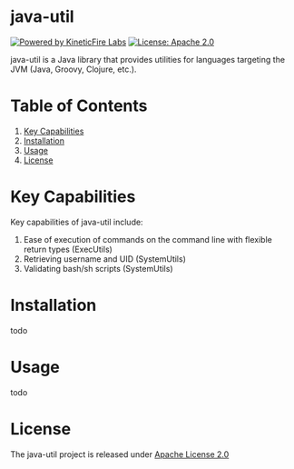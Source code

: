 # java-util
[![Powered by KineticFire Labs](https://img.shields.io/badge/Powered_by-KineticFire_Labs-CDA519?link=https%3A%2F%2Flabs.kineticfire.com%2F)](https://labs.kineticfire.com)
[![License: Apache 2.0](https://img.shields.io/badge/License-Apache_2.0-blue.svg)](https://opensource.org/licenses/Apache-2.0)
<p></p>
java-util is a Java library that provides utilities for languages targeting the JVM (Java, Groovy, Clojure, etc.).


# Table of Contents
1. [Key Capabilities](#key-capabilities)
2. [Installation](#installation)
3. [Usage](#usage)
4. [License](#license)


# Key Capabilities
Key capabilities of java-util include:
1. Ease of execution of commands on the command line with flexible return types (ExecUtils)
2. Retrieving username and UID (SystemUtils)
3. Validating bash/sh scripts (SystemUtils)


# Installation

todo


# Usage

todo


# License
The java-util project is released under [Apache License 2.0](https://www.apache.org/licenses/LICENSE-2.0)
